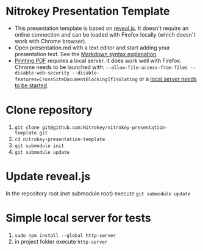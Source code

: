# Nitrokey Presentation Template
- This presentation template is based on [reveal.js](http://revealjs.com/). It doesn't require an online connection and can be loaded with Firefox locally (which doesn't work with Chrome browser).
- Open presentation.md with a text editor and start adding your presentation text. See the [Markdown syntax explanation](https://help.github.com/en/articles/basic-writing-and-formatting-syntax)
- [Printing PDF](https://github.com/hakimel/reveal.js/#pdf-export) requires a local server. It does work well with Firefox. Chrome needs to be launched with: `--allow-file-access-from-files --disable-web-security --disable-features=CrossSiteDocumentBlockingIfIsolating` or a [local server needs to be started](https://github.com/hakimel/reveal.js/#full-setup).

# Clone repository

1. `git clone git@github.com:Nitrokey/nitrokey-presentation-template.git`
2. `cd nitrokey-presentation-template`
3. `git submodule init`
4. `git submodule update`


# Update reveal.js

In the repository root (not submodule root) execute `git submodule update`

# Simple local server for tests

1. `sudo npm install --global http-server`
2. in project folder execute `http-server`
